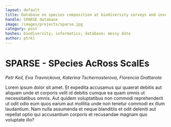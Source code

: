```yaml
---
layout: default
title: Database on species composition at biodiversity surveys and inventories through time
handle: SPARSE database
image: /images/projects/sparse.jpg
category: post
hashes: biodiversity; informatics; database; messy data
author: ptrkl
---
```


<div class="bigspacer"></div>

# SPARSE - SPecies AcRoss ScalEs

*Petr Keil, Eva Travnickova, Katerina Tschernosterova, Florencia Grattarola*


Lorem ipsum dolor sit amet. Et expedita accusamus qui quaerat debitis aut aliquam unde et corporis velit id debitis cumque ea quam omnis ut necessitatibus omnis. Aut quidem voluptatibus non commodi reprehenderit ut odit odio eum quos earum aut mollitia unde non tenetur commodi ex illum laudantium. Nam nulla assumenda et neque blanditiis et odit deleniti aut repellat optio qui accusantium corporis et recusandae magnam quo voluptate illo?
